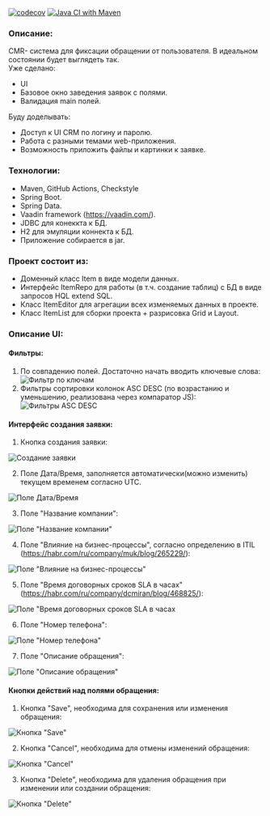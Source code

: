 [![codecov](https://codecov.io/gh/Temzor/tracker_webapp/branch/master/graph/badge.svg?token=yehN6sL6mU)](https://codecov.io/gh/Temzor/tracker_webapp)
[![Java CI with Maven](https://github.com/Temzor/tracker_webapp/actions/workflows/maven.yml/badge.svg)](https://github.com/Temzor/job4j_grabber/actions/workflows/maven.yml)

### Описание:
CMR- система для фиксации обращении от пользователя. В идеальном состоянии будет выглядеть так. \
Уже сделано:
* UI
* Базовое окно заведения заявок с полями. 
* Валидация main полей. 

Буду доделывать:
* Доступ к UI CRM по логину и паролю.
* Работа с разными темами web-приложения.
* Возможность приложить файлы и картинки к заявке.

### Технологии:
* Maven, GitHub Actions, Checkstyle
* Spring Boot.
* Spring Data.
* Vaadin framework (https://vaadin.com/).
* JDBC для конеккта к БД.
* H2 для эмуляции коннекта к БД.
* Приложение собирается в jar.

### Проект состоит из:
* Доменный класс Item в виде модели данных.
* Интерфейс ItemRepo для работы (в т.ч. создание таблиц) с БД в виде запросов HQL extend SQL.
* Класс ItemEditor для агрегации всех изменяемых данных в проекте.
* Класс ItemList для сборки проекта + разрисовка Grid и Layout. 

### Описание UI:
#### Фильтры:
1) По совпадению полей. Достаточно начать вводить ключевые слова:
![Фильтр по ключам](https://github.com/Temzor/tracker_webapp/blob/master/src/Images/Filters_1.png)
2) Фильтры сортировки колонок ASC DESC (по возрастанию и уменьшению, реализована через компаратор JS):
![Фильтры ASC DESC](https://github.com/Temzor/tracker_webapp/blob/master/src/Images/Filters_2.png)

#### Интерфейс создания заявки:
1) Кнопка создания заявки:

![Создание заявки](https://github.com/Temzor/tracker_webapp/blob/master/src/Images/Created_1.png)

2) Поле Дата/Время, заполняется автоматически(можно изменить) текущем временем согласно UTC.

![Поле Дата/Время](https://github.com/Temzor/tracker_webapp/blob/master/src/Images/Created_DateTime.png)

3) Поле "Название компании":

![Поле "Название компании"](https://github.com/Temzor/tracker_webapp/blob/master/src/Images/Created_CompanyName.png)

4) Поле "Влияние на бизнес-процессы", согласно определению в ITIL (https://habr.com/ru/company/muk/blog/265229/):

![Поле "Влияние на бизнес-процессы"](https://github.com/Temzor/tracker_webapp/blob/master/src/Images/Created_Force.png)

5) Поле "Время договорных сроков SLA в часах"(https://habr.com/ru/company/dcmiran/blog/468825/):

![Поле "Время договорных сроков SLA в часах](https://github.com/Temzor/tracker_webapp/blob/master/src/Images/Created_SLA.png)

6) Поле "Номер телефона":

![Поле "Номер телефона"](https://github.com/Temzor/tracker_webapp/blob/master/src/Images/Created_PhoneNumber.png)

7) Поле "Описание обращения":

![Поле "Описание обращения"](https://github.com/Temzor/tracker_webapp/blob/master/src/Images/Created_Description.png)

#### Кнопки действий над полями обращения:
1) Кнопка "Save", необходима для сохранения или изменения обращения:

![Кнопка "Save"](https://github.com/Temzor/tracker_webapp/blob/master/src/Images/Button_Save.png)

2) Кнопка "Cancel", необходима для отмены изменений обращения:

![Кнопка "Cancel"](https://github.com/Temzor/tracker_webapp/blob/master/src/Images/Button_Cancel.png)

3) Кнопка "Delete", необходима для удаления обращения при изменении или создании обращения:

![Кнопка "Delete"](https://github.com/Temzor/tracker_webapp/blob/master/src/Images/Button_Delete.png)
